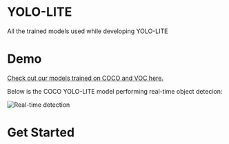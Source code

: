 # YOLO-LITE
All the trained models used while developing YOLO-LITE

# Demo
[Check out our models trained on COCO and VOC here.](https://reu2018dl.github.io/)

Below is the COCO YOLO-LITE model performing real-time object detecion:

![Real-time detection](https://github.com/rachuang22/tfjs-yolo-tiny-demo/raw/master/src/img/car.gif)

# Get Started